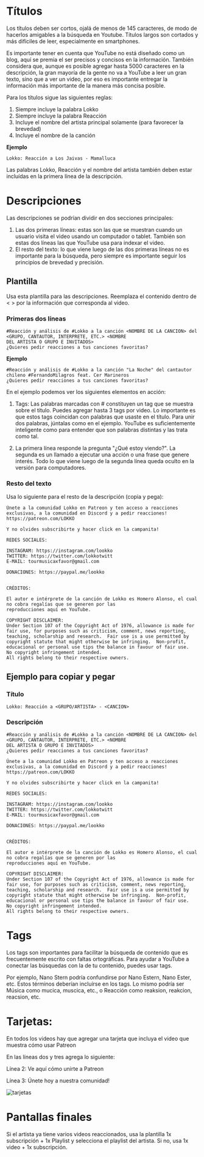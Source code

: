 # Títulos

Los títulos deben ser cortos, ojalá de menos de 145 caracteres, de modo de hacerlos amigables a la búsqueda en 
Youtube. Títulos largos son cortados y más difíciles de leer, especialmente en smartphones.

Es importante tener en cuenta que YouTube no está diseñado como un blog, aquí se premia el ser precisos y concisos 
en la información.  También considera que, aunque es posible agregar hasta 5000 caracteres en la descripción, la gran 
mayoría de la gente no va a YouTube a leer un gran texto, sino que a ver un video, por eso es importante entregar la 
información más importante de la manera más concisa posible.

Para los títulos sigue las siguientes reglas:

1. Siempre incluye la palabra Lokko
2. Siempre incluye la palabra Reacción
3. Incluye el nombre del artista principal solamente (para favorecer la brevedad)
4. Incluye el nombre de la canción

**Ejemplo**

`Lokko: Reacción a Los Jaivas - Mamalluca`

Las palabras Lokko, Reacción y el nombre del artista también deben estar incluídas en la primera línea de la 
descripción.

# Descripciones

Las descripciones se podrían dividir en dos secciones principales:

1. Las dos primeras líneas: estas son las que se muestran cuando un usuario visita el video usando un computador o 
   tablet.  También son estas dos líneas las que YouTube usa para indexar el video.
2. El resto del texto: lo que viene luego de las dos primeras líneas no es importante para la búsqueda, pero siempre 
   es importante seguir los principios de brevedad y precisión.
   
## Plantilla

Usa esta plantilla para las descripciones.  Reemplaza el contenido dentro de < > por la información que corresponda 
al video.

### Primeras dos líneas

```
#Reacción y análisis de #Lokko a la canción <NOMBRE DE LA CANCION> del <GRUPO, CANTAUTOR, INTERPRETE, ETC.> <NOMBRE 
DEL ARTISTA O GRUPO E INVITADOS>
¿Quieres pedir reacciones a tus canciones favoritas?

```

**Ejemplo**

``` 
#Reacción y análisis de #Lokko a la canción "La Noche" del cantautor chileno #FernandoMilagros feat. Cer Marineros
¿Quieres pedir reacciones a tus canciones favoritas?
```

En el ejemplo podemos ver los siguientes elementos en acción:

1. Tags: Las palabras marcadas con # constituyen un tag que se muestra sobre el título.  Puedes agregar hasta 3 tags 
   por video.  Lo importante es que estos tags coincidan con palabras que usaste en el título.  Para unir dos 
   palabras, júntalas como en el ejemplo.  YouTube es suficientemente inteligente como para entender que son 
   palabras distintas y las trata como tal.
   
2. La primera línea responde la pregunta "¿Qué estoy viendo?". La segunda es un llamado a ejecutar una acción o una 
   frase que genere interés.  Todo lo que viene luego de la segunda línea queda oculto en la versión para computadores.
   
### Resto del texto

Usa lo siguiente para el resto de la descripción (copia y pega):

```
Únete a la comunidad Lokko en Patreon y ten acceso a reacciones exclusivas, a la comunidad en Discord y a pedir reacciones! https://patreon.com/LOKKO

Y no olvides subscribirte y hacer click en la campanita!

REDES SOCIALES:

INSTAGRAM: https://instagram.com/lookko
TWITTER: https://twitter.com/lokkotwitt
E-MAIL: tourmusicaxfavor@gmail.com

DONACIONES: https://paypal.me/lookko


CRÉDITOS:

El autor e intérprete de la canción de Lokko es Homero Alonso, el cual no cobra regalías que se generen por las 
reproducciones aquí en YouTube.

COPYRIGHT DISCLAIMER:
Under Section 107 of the Copyright Act of 1976, allowance is made for fair use, for purposes such as criticism, comment, news reporting, teaching, scholarship and research.  Fair use is a use permitted by copyright statute that might otherwise be infringing.  Non-profit, educacional or personal use tips the balance in favour of fair use.
No copyright infringement intended.
All rights belong to their respective owners.

```

## Ejemplo para copiar y pegar

### Título

```
Lokko: Reacción a <GRUPO/ARTISTA> - <CANCION>
```

### Descripción

```
#Reacción y análisis de #Lokko a la canción <NOMBRE DE LA CANCION> del <GRUPO, CANTAUTOR, INTERPRETE, ETC.> <NOMBRE 
DEL ARTISTA O GRUPO E INVITADOS>
¿Quieres pedir reacciones a tus canciones favoritas?

Únete a la comunidad Lokko en Patreon y ten acceso a reacciones exclusivas, a la comunidad en Discord y a pedir reacciones! https://patreon.com/LOKKO

Y no olvides subscribirte y hacer click en la campanita!

REDES SOCIALES:

INSTAGRAM: https://instagram.com/lookko
TWITTER: https://twitter.com/lokkotwitt
E-MAIL: tourmusicaxfavor@gmail.com

DONACIONES: https://paypal.me/lookko


CRÉDITOS:

El autor e intérprete de la canción de Lokko es Homero Alonso, el cual no cobra regalías que se generen por las 
reproducciones aquí en YouTube.

COPYRIGHT DISCLAIMER:
Under Section 107 of the Copyright Act of 1976, allowance is made for fair use, for purposes such as criticism, comment, news reporting, teaching, scholarship and research.  Fair use is a use permitted by copyright statute that might otherwise be infringing.  Non-profit, educacional or personal use tips the balance in favour of fair use.
No copyright infringement intended.
All rights belong to their respective owners.

```

# Tags

Los tags son importantes para facilitar la búsqueda de contenido que es frecuentemente escrito con faltas 
ortográficas.  Para ayudar a YouTube a conectar las búsquedas con la de tu contenido, puedes usar tags.

Por ejemplo, Nano Stern podría confundirse por Nano Estern, Nano Ester, etc.  Estos términos deberían incluírse en 
los tags.  Lo mismo podría ser Música como mucica, muscica, etc., o Reacción como reaksion, reakcion, reacsion, etc.

# Tarjetas:

En todos los videos hay que agregar una tarjeta que incluya el video que muestra cómo usar Patreon

En las líneas dos y tres agrega lo siguiente:

Línea 2: Ve aquí cómo unirte a Patreon

Línea 3: Únete hoy a nuestra comunidad!

![tarjetas](https://i.ibb.co/HYbknw9/unknown.png)



# Pantallas finales

Si el artista ya tiene varios videos reaccionados, usa la plantilla 1x subscripción + 1x Playlist y selecciona el 
playlist del artista.  Si no, usa 1x video + 1x subscripción.







